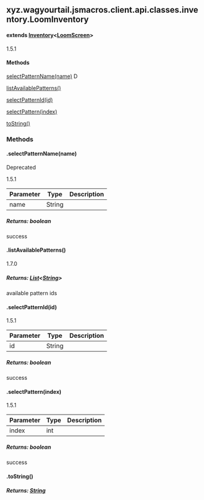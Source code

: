 

xyz.wagyourtail.jsmacros.client.api.classes.inventory.LoomInventory
-------------------------------------------------------------------

#### extends [Inventory](1.9.2/xyz/wagyourtail/jsmacros/client/api/classes/inventory/Inventory.html)<[LoomScreen](https://wagyourtail.xyz/Projects/MinecraftMappingViewer/App?mapping=INTERMEDIARY,YARN&version=1.20.5&search=net/minecraft/client/gui/screen/ingame/LoomScreen)>

1.5.1

#### Methods

[selectPatternName(name)](#selectPatternName-String-)
D


[listAvailablePatterns()](#listAvailablePatterns-)


[selectPatternId(id)](#selectPatternId-String-)


[selectPattern(index)](#selectPattern-int-)


[toString()](#toString-)



### Methods

#### .selectPatternName(name)

Deprecated

1.5.1

| Parameter | Type | Description |
|---|---|---|
| name | String |  |

##### Returns: boolean

success



#### .listAvailablePatterns()

1.7.0


##### Returns: [List](https://docs.oracle.com/javase/8/docs/api/index.html?java/util/List.html)<[String](https://docs.oracle.com/javase/8/docs/api/index.html?java/lang/String.html)>

available pattern ids



#### .selectPatternId(id)

1.5.1

| Parameter | Type | Description |
|---|---|---|
| id | String |  |

##### Returns: boolean

success



#### .selectPattern(index)

1.5.1

| Parameter | Type | Description |
|---|---|---|
| index | int |  |

##### Returns: boolean

success



#### .toString()


##### Returns: [String](https://docs.oracle.com/javase/8/docs/api/index.html?java/lang/String.html)




